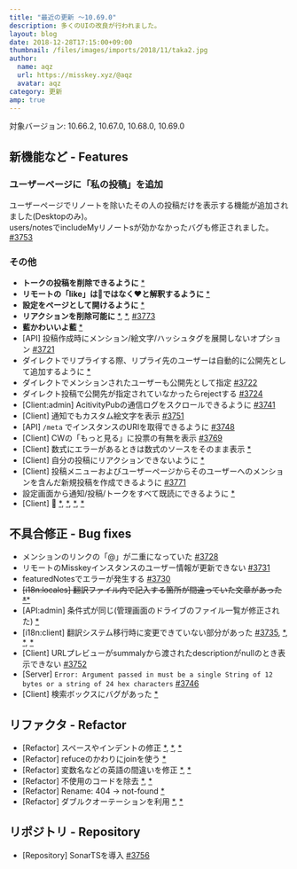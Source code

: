 ```yaml
---
title: "最近の更新 ～10.69.0"
description: 多くのUIの改良が行われました。
layout: blog
date: 2018-12-28T17:15:00+09:00
thumbnail: /files/images/imports/2018/11/taka2.jpg
author:
  name: aqz
  url: https://misskey.xyz/@aqz
  avatar: aqz
category: 更新
amp: true
---
```

対象バージョン: 10.66.2, 10.67.0, 10.68.0, 10.69.0

## 新機能など - Features

### ユーザーページに「私の投稿」を追加
ユーザーページでリノートを除いたその人の投稿だけを表示する機能が追加されました(Desktopのみ)。  
users/notesでincludeMyリノートsが効かなかったバグも修正されました。    
[#3753](https://github.com/syuilo/misskey/pull/3753)

### その他
- **トークの投稿を削除できるように** [*](https://github.com/syuilo/misskey/commit/21f8dbf2deb0d766496c3503f036d07705da4238)
- **リモートの「like」は🍮ではなく❤と解釈するように** [*](https://github.com/syuilo/misskey/commit/bfc458e93522150aa7d9254a218946da62a70c0a)
- **設定をページとして開けるように** [*](https://github.com/syuilo/misskey/commit/140453989559a4f1f9e8b73759335926a67a0f76)
- **リアクションを削除可能に** [*](https://github.com/syuilo/misskey/commit/9b746f3eb5fcefd1ce75f0b9d10e800c240bfc86), [*](https://github.com/syuilo/misskey/commit/8573e258f8791e49f532631c19cbec160db38776), [#3773](https://github.com/syuilo/misskey/pull/3773)
- **藍かわいいよ藍** [*](https://github.com/syuilo/misskey/commit/8c762e7b8e47a5c08805cefb09c483909117c03c)
- [API] 投稿作成時にメンション/絵文字/ハッシュタグを展開しないオプション [#3721](https://github.com/syuilo/misskey/pull/3721)
- ダイレクトでリプライする際、リプライ先のユーザーは自動的に公開先として追加するように [*](https://github.com/syuilo/misskey/pull/3723)
- ダイレクトでメンションされたユーザーも公開先として指定 [#3722](https://github.com/syuilo/misskey/pull/3722)
- ダイレクト投稿で公開先が指定されていなかったらrejectする [#3724](https://github.com/syuilo/misskey/pull/3724)
- [Client:admin] AcitivityPubの通信ログをスクロールできるように [#3741](https://github.com/syuilo/misskey/pull/3741)
- [Client] 通知でもカスタム絵文字を表示 [#3751](https://github.com/syuilo/misskey/pull/3751)
- [API] `/meta` でインスタンスのURIを取得できるように [#3748](https://github.com/syuilo/misskey/pull/3748)
- [Client] CWの「もっと見る」に投票の有無を表示 [#3769](https://github.com/syuilo/misskey/pull/3769)
- [Client] 数式にエラーがあるときは数式のソースをそのまま表示 [*](https://github.com/syuilo/misskey/commit/98fd6de5a1734e291eea3975f43396014c01a0f7)
- [Client] 自分の投稿にリアクションできないように [*](https://github.com/syuilo/misskey/commit/6943c7d2d81625f479c3f8ea9955b5cedc72f786)
- [Client] 投稿メニューおよびユーザーページからそのユーザーへのメンションを含んだ新規投稿を作成できるように [#3771](https://github.com/syuilo/misskey/pull/3771)
- 設定画面から通知/投稿/トークをすべて既読にできるように [*](https://github.com/syuilo/misskey/commit/cce3e526427af324119203f5b570cfa0caa28a45)
- [Client] 🎨 [*](https://github.com/syuilo/misskey/commit/b162471d3efe1257ba60cbe38a1979b063c34180), [*](https://github.com/syuilo/misskey/commit/81f39b3b36907444f50965d6c2ba3ccce20b746b), [*](https://github.com/syuilo/misskey/commit/f0dafa04a538e446d7a4cfa41d926fbe212d42d2), [*](https://github.com/syuilo/misskey/commit/b498072f9dba683fcc15629e348797e39abdda23)

## 不具合修正 - Bug fixes
- メンションのリンクの「@」が二重になっていた [#3728](https://github.com/syuilo/misskey/pull/3728)
- リモートのMisskeyインスタンスのユーザー情報が更新できない [#3731](https://github.com/syuilo/misskey/pull/3731)
- featuredNotesでエラーが発生する [#3730](https://github.com/syuilo/misskey/pull/3730)
- ~~[i18n:locales] 翻訳ファイル内で記入する箇所が間違っていた文章があった [*](https://github.com/syuilo/misskey/pull/3734)~~[*](https://github.com/syuilo/misskey/commit/10d3b81251d526c4b7b027db1ec2b0a61ebf2145)
- [API:admin] 条件式が同じ(管理画面のドライブのファイル一覧が修正された) [*](https://github.com/syuilo/misskey/commit/b6a028a8ed829531cb90d9f1461b4d10317e6067)
- [i18n:client] 翻訳システム移行時に変更できていない部分があった [#3735](https://github.com/syuilo/misskey/pull/3735), [*](https://github.com/syuilo/misskey/commit/09c57e6d03300b614e2f2dbe0c76406188bfdddc), [*](https://github.com/syuilo/misskey/commit/c8b45f4f42a451bc44dc17e37cc31146f5de458a), [*](https://github.com/syuilo/misskey/commit/cb9960b0ac142c17f68d6eaeb2df432d0515208e)
- [Client] URLプレビューがsummalyから渡されたdescriptionがnullのとき表示できない [#3752](https://github.com/syuilo/misskey/pull/3752)
- [Server] `Error: Argument passed in must be a single String of 12 bytes or a string of 24 hex characters`  [#3746](https://github.com/syuilo/misskey/pull/3746)
- [Client] 検索ボックスにバグがあった [*](https://github.com/syuilo/misskey/commit/2f901da58c8974ecbbabd637aef1662941976658)

## リファクタ - Refactor
- [Refactor] スペースやインデントの修正 [*](https://github.com/syuilo/misskey/commit/7d6aac3431a9a370a505972ecfa35c39b1e8e8d3), [*](https://github.com/syuilo/misskey/commit/874b8fc3c284719ca3eb4aae46a5389780fe8896), [*](9b746f3eb5fcefd1ce75f0b9d10e800c240bfc86)
- [Refactor] refuceのかわりにjoinを使う [*](https://github.com/syuilo/misskey/commit/0938ea3964013ec984118e96c7b126cf9db900a5)
- [Refactor] 変数名などの英語の間違いを修正 [*](https://github.com/syuilo/misskey/commit/89ac15b4de53770df661ef494b2c56220ff69b1a), [*](https://github.com/syuilo/misskey/commit/fa03c172f211f84dd9747fcf312ec41a92d1102b)
- [Refactor] 不使用のコードを除去 [*](https://github.com/syuilo/misskey/commit/0f204eebe126892e623fb68a59f715fcce5b2129), [*](https://github.com/syuilo/misskey/commit/6b30e371a2822187e6a7e74dc77ba852944e5322)
- [Refactor] Rename: 404 -> not-found [*](https://github.com/syuilo/misskey/commit/cb8663873dcb9f6e4897227f024dba0f41240373)
- [Refactor] ダブルクオーテーションを利用 [*](https://github.com/syuilo/misskey/commit/0f5c737c1ad99286b6cea449c4f098a7b91a33cd), [*](https://github.com/syuilo/misskey/commit/19f327701dbf89a0f18648a57096f1da9da357f7)

## リポジトリ - Repository
- [Repository] SonarTSを導入 [#3756](https://github.com/syuilo/misskey/pull/3756)